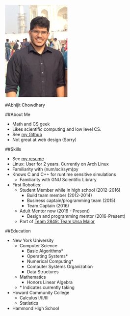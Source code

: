 ![](Resources/Images/profilepic.jpg)

#Abhijit Chowdhary

##About Me
- Math and CS geek
- Likes scientific computing and low level CS.
- See [my Github](https://www.github.com/TrostAft)
- Not great at web design (Sorry)

##Skills
- See [my resume](Resources/Resume/Resume.pdf)
- Linux: User for 2 years. Currently on Arch Linux
- Familiarity with (num/sci/sym)py
- Knows C and C++ for runtime sensitive simulations
    - Familiarity with GNU Scientific Library
- First Robotics:
    - Student Member while in high school (2012-2016)
        - Build team member (2012-2014)
        - Business captain/programming team (2015)
        - Team Captain (2016)
    - Adult Mentor now (2016 - Present)
        - Design and programming mentor (2016-Present)
    - Part of [Team 2849: Team Ursa Major](http://hammondursamajor.org/)

##Education
- New York University
    - Computer Science
        - Basic Algorithms*
        - Operating Systems*
        - Numerical Computing*
        - Computer Systems Organization
        - Data Structures
    - Mathematics
        - Honors Linear Algebra
    - \* Indicates currently taking
- Howard Community College
    - Calculus I/II/III
    - Statistics
- Hammond High School
